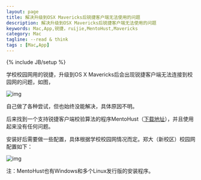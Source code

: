```yaml
---
layout: page
title: 解决升级到OSX Mavericks后锐捷客户端无法使用的问题
description: 解决升级到OSX Mavericks后锐捷客户端无法使用的问题
keywords: Mac,App,锐捷，ruijie,MentoHust,Mavericks
category: Mac
tagline: --read & think
tags : [Mac,App]
---
```

{% include JB/setup %}

学校校园网用的锐捷，升级到OS X Mavericks后会出现锐捷客户端无法连接到校园网的问题，如图，

![img](http://pic.yupoo.com/jok3r/DjH61Bi7/medish.jpg?resize=310%2C191)

自己做了各种尝试，但也始终没能解决，具体原因不明。

后来找到一个支持锐捷客户端校验算法的程序MentoHust（[下载地址](https://code.google.com/p/mentohust/)），并且使用起来没有任何问题。

安装好后需要做一些配置，具体根据学校校园网情况而定。郑大（新校区）校园网配置如下：

![img](http://pic.yupoo.com/jok3r/DjH61VBr/medish.jpg?resize=245%2C330)

注：MentoHust也有Windows和多个Linux发行版的安装程序。